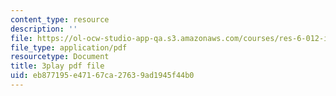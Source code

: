 ```yaml
---
content_type: resource
description: ''
file: https://ol-ocw-studio-app-qa.s3.amazonaws.com/courses/res-6-012-introduction-to-probability-spring-2018/eb877195e47167ca27639ad1945f44b0_IC-pnm6PEGk.pdf
file_type: application/pdf
resourcetype: Document
title: 3play pdf file
uid: eb877195-e471-67ca-2763-9ad1945f44b0
---
```

